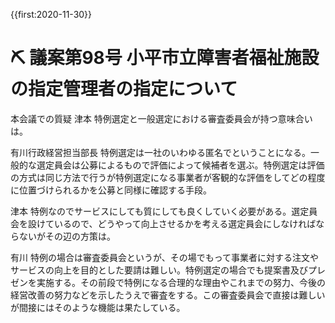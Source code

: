 {{first:2020-11-30}}
# ⛏️ 議案第98号 小平市立障害者福祉施設の指定管理者の指定について

本会議での質疑
津本
特例選定と一般選定における審査委員会が持つ意味合いは。

有川行政経営担当部長
特例選定は一社のいわゆる匿名でということになる。一般的な選定員会は公募によるもので評価によって候補者を選ぶ。特例選定は評価の方式は同じ方法で行うが特例選定になる事業者が客観的な評価をしてどの程度に位置づけられるかを公募と同様に確認する手段。

津本
特例なのでサービスにしても質にしても良くしていく必要がある。選定員会を設けているので、どうやって向上させるかを考える選定員会にしなければならないがその辺の方策は。

有川
特例の場合は審査委員会というが、その場でもって事業者に対する注文やサービスの向上を目的とした要請は難しい。特例選定の場合でも提案書及びプレゼンを実施する。その前段で特例になる合理的な理由やこれまでの努力、今後の経営改善の努力などを示したうえで審査をする。この審査委員会で直接は難しいが間接にはそのような機能は果たしている。
